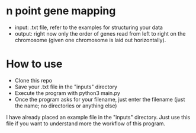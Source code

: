 # n point gene mapping
- input: .txt file, refer to the examples for structuring your data
- output: right now only the order of genes read from left to right on the chromosome (given one chromosome is laid out horizontally).


# How to use
- Clone this repo
- Save your .txt file in the "inputs" directory
- Execute the program with python3 main.py
- Once the program asks for your filename, just enter the filename (just the name; no directories or anything else)

I have already placed an example file in the "inputs" directory. Just use this file if you want to understand more the workflow of this program.
